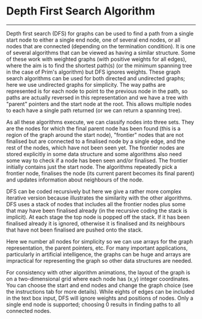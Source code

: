 # Depth First Search Algorithm
---
Depth first search (DFS) for graphs can be used to find a path from
a single start node to either a single end node, one of several end
nodes, or all nodes that are connected (depending on the termination
condition).
It is one of several algorithms that can be viewed as having a similar
structure. Some of these work with weighted graphs (with positive weights
for all edges), where the aim is to find the shortest path(s) (or the
minimum spanning tree in the case of Prim's algorithm) but DFS ignores
weights. These graph search algorithms can be used for both directed
and undirected graphs; here we use undirected graphs for simplicity.
The way paths are represented is for each node to point to the previous
node in the path, so paths are actually reversed in this representation
and we have a tree with "parent" pointers and the start node at the
root. This allows multiple nodes to each have a single path returned
(or we can return a spanning tree).

As all these algorithms execute, we can classify nodes into three sets.
They are the nodes for which the final parent node has been found (this
is a region of the graph around the start node), "frontier" nodes that
are not finalised but are connected to a finalised node by a single edge,
and the rest of the nodes, which have not been seen yet. The frontier
nodes are stored explicitly in some data structure and some algorithms
also need some way to check if a node has been seen and/or finalised. The
frontier initially contains just the start node. The algorithms repeatedly
pick a frontier node, finalises the node (its current parent becomes
its final parent) and updates information about neighbours of the node.

DFS can be coded recursively but here we give a rather more complex
iterative version because illustrates the similarity with the other
algorithms. DFS uses a stack of nodes that includes all the frontier
nodes plus some that may have been finalised already (in the recursive
coding the stack is implicit). At each stage the top node is popped off
the stack. If it has been finalised already it is ignored, otherwise it
is finalised and its neighbours that have not been finalised are pushed
onto the stack.

Here we number all nodes for simplicity so we can use arrays for the
graph representation, the parent pointers, etc.  For many important
applications, particularly in artificial intelligence, the graphs can
be huge and arrays are impractical for representing the graph so other
data structures are needed.

For consistency with other algorithm animations, the layout of the
graph is on a two-dimensional grid where each node has (x,y) integer
coordinates.  You can choose the start and end nodes and change the
graph choice (see the instructions tab for more details).  While eights of
edges can be included in the text box input, DFS will ignore weights
and positions of nodes.  Only a single end node is supported; choosing
0 results in finding paths to all connected nodes.

